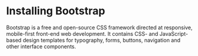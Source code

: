# Installing Bootstrap

Bootstrap is a free and open-source CSS framework directed at responsive, mobile-first front-end web development. It contains CSS- and JavaScript-based design templates for typography, forms, buttons, navigation and other interface components.
